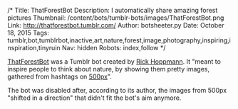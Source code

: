 /*
Title: ThatForestBot
Description:  I automatically share amazing forest pictures
Thumbnail: /content/bots/tumblr-bots/images/ThatForestBot.png
Link: http://thatforestbot.tumblr.com/
Author: botsheeter.py
Date: October 18, 2015
Tags: tumblr,bot,tumblrbot,inactive,art,nature,forest,image,photography,inspiring,inspiration,tinyruin
Nav: hidden
Robots: index,follow
*/

[ThatForestBot](http://thatforestbot.tumblr.com/) was a Tumblr bot created by [Rick Hoppmann](https://twitter.com/tinyruin). It "meant to inspire people to think about nature, by showing them pretty images, gathered from hashtags on [500px](https://500px.com/)".

The bot was disabled after, according to its author, the images from 500px "shifted in a direction" that didn't fit the bot's aim anymore.
